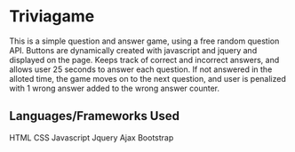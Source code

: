 # Triviagame
This is a simple question and answer game, using a free random question API. Buttons are dynamically created with javascript and jquery and displayed on the page. Keeps track of correct and incorrect answers, and allows user 25 seconds to answer each question. If not answered in the alloted time, the game moves on to the next question, and user is penalized with 1 wrong answer added to the wrong answer counter.

## Languages/Frameworks Used
HTML
CSS 
Javascript 
Jquery
Ajax
Bootstrap

